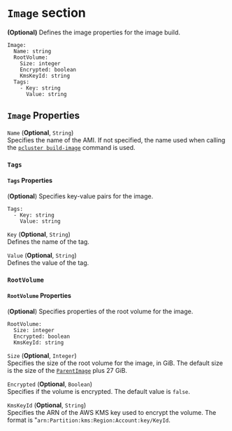 # `Image` section<a name="build-Image-v3"></a>

**\(Optional\)** Defines the image properties for the image build\.

```
Image:
  Name: string
  RootVolume:
    Size: integer
    Encrypted: boolean
    KmsKeyId: string
  Tags:
    - Key: string
      Value: string
```

## `Image` Properties<a name="build-Image-v3.properties"></a>

`Name` \(**Optional**, `String`\)  
Specifies the name of the AMI\. If not specified, the name used when calling the [`pcluster build-image`](pcluster.build-image-v3.md) command is used\.

### `Tags`<a name="build-Image-v3-Tags"></a>

#### `Tags` Properties<a name="build-Image-v3-Tags.properties"></a>

\(**Optional**\) Specifies key\-value pairs for the image\.

```
Tags:
  - Key: string
    Value: string
```

`Key` \(**Optional**, `String`\)  
Defines the name of the tag\.

`Value` \(**Optional**, `String`\)  
Defines the value of the tag\.

### `RootVolume`<a name="build-Image-v3-RootVolume"></a>

#### `RootVolume` Properties<a name="build-Image-v3-RootVolume.properties"></a>

\(**Optional**\) Specifies properties of the root volume for the image\.

```
RootVolume:
  Size: integer
  Encrypted: boolean
  KmsKeyId: string
```

`Size` \(**Optional**, `Integer`\)  
Specifies the size of the root volume for the image, in GiB\. The default size is the size of the [`ParentImage`](Build-v3.md#yaml-build-image-Build-ParentImage) plus 27 GiB\.

`Encrypted` \(**Optional**, `Boolean`\)  
Specifies if the volume is encrypted\. The default value is `false`\.

`KmsKeyId` \(**Optional**, `String`\)  
Specifies the ARN of the AWS KMS key used to encrypt the volume\. The format is "`arn:Partition:kms:Region:Account:key/KeyId`\.